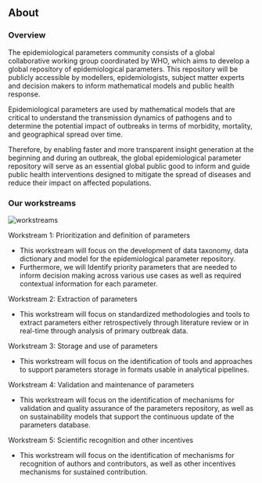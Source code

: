 ## About

### Overview

The epidemiological parameters community consists of a global collaborative working group coordinated by WHO, which aims to develop a global repository of epidemiological parameters. This repository will be publicly accessible by modellers, epidemiologists, subject matter experts and decision makers to inform mathematical models and public health response. 

Epidemiological parameters are used by mathematical models that are critical to understand the transmission dynamics of pathogens and to determine the potential impact of outbreaks in terms of morbidity, mortality, and geographical spread over time.  

Therefore, by enabling faster and more transparent insight generation at the beginning and during an outbreak, the global epidemiological parameter repository will serve as an essential global public good to inform and guide public health interventions designed to mitigate the spread of diseases and reduce their impact on affected populations.  

### Our workstreams

![workstreams](/images/workstreams.png)

Workstream 1: Prioritization and definition of parameters 
* This workstream will focus on the development of data taxonomy, data dictionary and model for the epidemiological parameter repository. 
* Furthermore, we will Identify priority parameters that are needed to inform decision making across various use cases as well as required contextual information for each parameter. 

Workstream 2: Extraction of parameters  
* This workstream will focus on standardized methodologies and tools to extract parameters either retrospectively through literature review or in real-time through analysis of primary outbreak data. 

Workstream 3: Storage and use of parameters 
* This workstream will focus on the identification of tools and approaches to support parameters storage in formats usable in analytical pipelines. 

Workstream 4: Validation and maintenance of parameters 
* This workstream will focus on the identification of mechanisms for validation and quality assurance of the parameters repository, as well as on sustainability models that support the continuous update of the parameters database. 

Workstream 5: Scientific recognition and other incentives 
* This workstream will focus on the identification of mechanisms for recognition of authors and contributors, as well as other incentives mechanisms for sustained contribution. 
